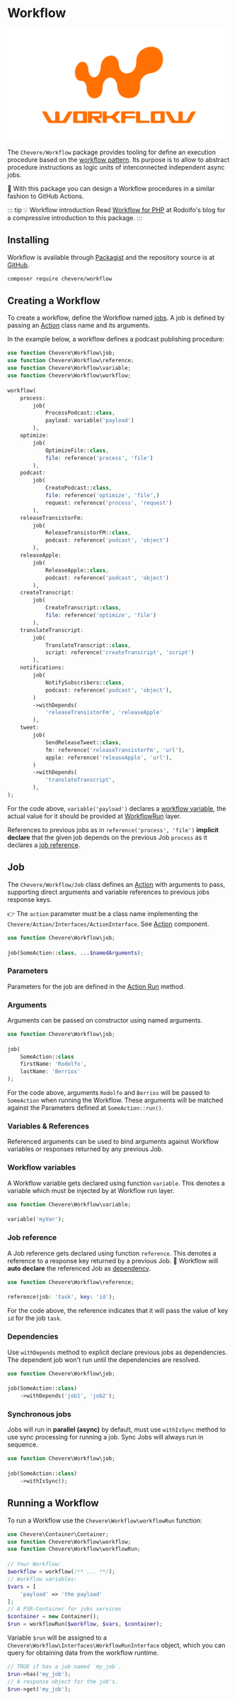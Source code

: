 # Workflow

![Workflow](../src/packages/workflow/workflow-social-alt.svg)

The `Chevere/Workflow` package provides tooling for define an execution procedure based on the [workflow pattern](https://en.wikipedia.org/wiki/Workflow_pattern). Its purpose is to allow to abstract procedure instructions as logic units of interconnected independent async jobs.

👏 With this package you can design a Workflow procedures in a similar fashion to GitHub Actions.

::: tip 💡 Workflow introduction
 Read [Workflow for PHP](https://rodolfoberrios.com/2022/04/09/workflow-php/) at Rodolfo's blog for a compressive introduction to this package.
:::

## Installing

Workflow is available through [Packagist](https://packagist.org/packages/chevere/workflow) and the repository source is at [GitHub](https://github.com/chevere/workflow).

```sh
composer require chevere/workflow
```

## Creating a Workflow

To create a workflow, define the Workflow named [jobs](#job). A job is defined by passing an [Action](../library/action.md) class name and its arguments.

In the example below, a workflow defines a podcast publishing procedure:

```php
use function Chevere\Workflow\job;
use function Chevere\Workflow\reference;
use function Chevere\Workflow\variable;
use function Chevere\Workflow\workflow;

workflow(
    process:
        job(
            ProcessPodcast::class,
            payload: variable('payload')
        ),
    optimize:
        job(
            OptimizeFile::class,
            file: reference('process', 'file')
        ),
    podcast:
        job(
            CreatePodcast::class,
            file: reference('optimize', 'file',)
            request: reference('process', 'request')
        ),
    releaseTransistorFm:
        job(
            ReleaseTransistorFM::class,
            podcast: reference('podcast', 'object')
        ),
    releaseApple:
        job(
            ReleaseApple::class,
            podcast: reference('podcast', 'object')
        ),
    createTranscript:
        job(
            CreateTranscript::class,
            file: reference('optimize', 'file')
        ),
    translateTranscript:
        job(
            TranslateTranscript::class,
            script: reference('createTranscript', 'script')
        ),
    notifications:
        job(
            NotifySubscribers::class,
            podcast: reference('podcast', 'object'),
        )
        ->withDepends(
            'releaseTransistorFm', 'releaseApple'
        ),
    tweet:
        job(
            SendReleaseTweet::class,
            fm: reference('releaseTransistorFm', 'url'),
            apple: reference('releaseApple', 'url'),
        )
        ->withDepends(
            'translateTranscript',
        ),
);
```

For the code above, `variable('payload')` declares a [workflow variable](#variables), the actual value for it should be provided at [WorkflowRun](#running-a-workflow) layer.

References to previous jobs as in `reference('process', 'file')` **implicit declare** that the given job depends on the previous Job `process` as it declares a [job reference](#job-reference).

## Job

The `Chevere/Workflow/Job` class defines an [Action](../library/action.md) with arguments to pass, supporting direct arguments and variable references to previous jobs response keys.

👉 The `action` parameter must be a class name implementing the `Chevere/Action/Interfaces/ActionInterface`. See [Action](../library/action.md) component.

```php
use function Chevere\Workflow\job;

job(SomeAction::class, ...$namedArguments);
```

### Parameters

Parameters for the job are defined in the [Action Run](../library/action.md#run) method.

### Arguments

Arguments can be passed on constructor using named arguments.

```php
use function Chevere\Workflow\job;

job(
    SomeAction::class
    firstName: 'Rodolfo',
    lastName: 'Berrios'
);
```

For the code above, arguments `Rodolfo` and `Berrios` will be passed to `SomeAction` when running the Workflow. These arguments will be matched against the Parameters defined at `SomeAction::run()`.

### Variables & References

Referenced arguments can be used to bind arguments against Workflow variables or responses returned by any previous Job.

### Workflow variables

A Workflow variable gets declared using function `variable`. This denotes a variable which must be injected by at Workflow run layer.

```php
use function Chevere\Workflow\variable;

variable('myVar');
```

### Job reference

A Job reference gets declared using function `reference`. This denotes a reference to a response key returned by a previous Job. 🦄 Workflow will **auto declare** the referenced Job as [dependency](#dependencies).

```php
use function Chevere\Workflow\reference;

reference(job: 'task', key: 'id');
```

For the code above, the reference indicates that it will pass the value of key `id` for the job `task`.

### Dependencies

Use `withDepends` method to explicit declare previous jobs as dependencies. The dependent job won't run until the dependencies are resolved.

```php
use function Chevere\Workflow\job;

job(SomeAction::class)
    ->withDepends('job1', 'job2');
```

### Synchronous jobs

Jobs will run in **parallel (async)** by default, must use `withIsSync` method to use sync processing for running a job. Sync Jobs will always run in sequence.

```php
use function Chevere\Workflow\job;

job(SomeAction::class)
    ->withIsSync();
```

## Running a Workflow

To run a Workflow use the `Chevere\Workflow\workflowRun` function:

```php
use Chevere\Container\Container;
use function Chevere\Workflow\workflow;
use function Chevere\Workflow\workflowRun;

// Your Workflow:
$workflow = workflow(/** ... **/);
// Workflow variables:
$vars = [
    'payload' => 'the payload'
];
// A PSR-Container for jobs services
$container = new Container();
$run = workflowRun($workflow, $vars, $container);
```

Variable `$run` will be assigned to a `Chevere\Workflow\Interfaces\WorkflowRunInterface` object, which you can query for obtaining data from the workflow runtime.

```php
// TRUE if has a job named `my_job`.
$run->has('my_job');
// A response object for the job's.
$run->get('my_job');
```
